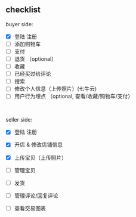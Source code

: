 ## checklist
 buyer side:
- [x] 登陆 注册 
- [ ] 添加购物车
- [ ] 支付
- [ ] 退货 （optional）
- [ ] 收藏
- [ ] 已经买过给评论
- [ ] 搜索
- [ ] 修改个人信息（上传照片）(七牛云)
- [ ] 用户行为埋点 （optional, 查看/收藏/购物车/支付）
<br>

seller side:
- [x] 登陆 注册 
- [x] 开店 & 修改店铺信息
- [x] 上传宝贝（上传照片）
- [ ] 管理宝贝
- [ ] 发货
- [ ] 管理评论/回复评论
- [ ] 查看交易图表

